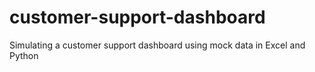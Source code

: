 # customer-support-dashboard
Simulating a customer support dashboard using mock data in Excel and Python
